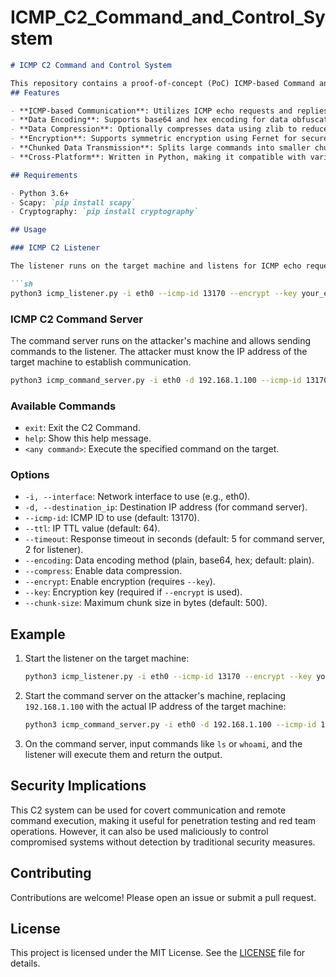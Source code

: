 # ICMP_C2_Command_and_Control_System
```markdown
# ICMP C2 Command and Control System

This repository contains a proof-of-concept (PoC) ICMP-based Command and Control (C2) system
## Features

- **ICMP-based Communication**: Utilizes ICMP echo requests and replies for command transmission and response reception.
- **Data Encoding**: Supports base64 and hex encoding for data obfuscation.
- **Data Compression**: Optionally compresses data using zlib to reduce packet size.
- **Encryption**: Supports symmetric encryption using Fernet for secure communication.
- **Chunked Data Transmission**: Splits large commands into smaller chunks for reliable transmission.
- **Cross-Platform**: Written in Python, making it compatible with various operating systems.

## Requirements

- Python 3.6+
- Scapy: `pip install scapy`
- Cryptography: `pip install cryptography`

## Usage

### ICMP C2 Listener

The listener runs on the target machine and listens for ICMP echo requests containing commands. It then executes the commands and sends the output back as ICMP echo replies.

```sh
python3 icmp_listener.py -i eth0 --icmp-id 13170 --encrypt --key your_encryption_key
```

### ICMP C2 Command Server

The command server runs on the attacker's machine and allows sending commands to the listener. The attacker must know the IP address of the target machine to establish communication.

```sh
python3 icmp_command_server.py -i eth0 -d 192.168.1.100 --icmp-id 13170 --encrypt --key your_encryption_key
```

### Available Commands

- `exit`: Exit the C2 Command.
- `help`: Show this help message.
- `<any command>`: Execute the specified command on the target.

### Options

- `-i, --interface`: Network interface to use (e.g., eth0).
- `-d, --destination_ip`: Destination IP address (for command server).
- `--icmp-id`: ICMP ID to use (default: 13170).
- `--ttl`: IP TTL value (default: 64).
- `--timeout`: Response timeout in seconds (default: 5 for command server, 2 for listener).
- `--encoding`: Data encoding method (plain, base64, hex; default: plain).
- `--compress`: Enable data compression.
- `--encrypt`: Enable encryption (requires `--key`).
- `--key`: Encryption key (required if `--encrypt` is used).
- `--chunk-size`: Maximum chunk size in bytes (default: 500).

## Example

1. Start the listener on the target machine:
   ```sh
   python3 icmp_listener.py -i eth0 --icmp-id 13170 --encrypt --key your_encryption_key
   ```

2. Start the command server on the attacker's machine, replacing `192.168.1.100` with the actual IP address of the target machine:
   ```sh
   python3 icmp_command_server.py -i eth0 -d 192.168.1.100 --icmp-id 13170 --encrypt --key your_encryption_key
   ```

3. On the command server, input commands like `ls` or `whoami`, and the listener will execute them and return the output.

## Security Implications

This C2 system can be used for covert communication and remote command execution, making it useful for penetration testing and red team operations. However, it can also be used maliciously to control compromised systems without detection by traditional security measures.

## Contributing

Contributions are welcome! Please open an issue or submit a pull request.

## License

This project is licensed under the MIT License. See the [LICENSE](LICENSE) file for details.
```
